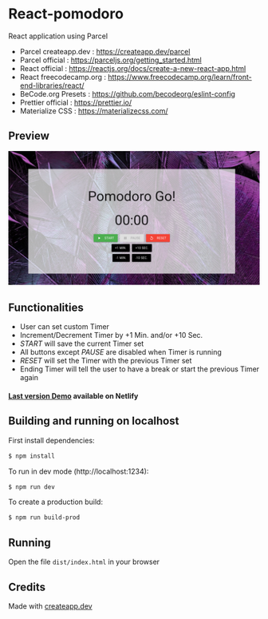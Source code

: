 # React-pomodoro
React application using Parcel
- Parcel createapp.dev : https://createapp.dev/parcel
- Parcel official : https://parceljs.org/getting_started.html
- React official : https://reactjs.org/docs/create-a-new-react-app.html
- React freecodecamp.org : https://www.freecodecamp.org/learn/front-end-libraries/react/
- BeCode.org Presets : https://github.com/becodeorg/eslint-config
- Prettier official : https://prettier.io/
- Materialize CSS : https://materializecss.com/

## Preview

![alt text][preview]

## Functionalities
- User can set custom Timer
- Increment/Decrement Timer by +1 Min. and/or +10 Sec.
- *START* will save the current Timer set
- All buttons except *PAUSE* are disabled when Timer is running
- *RESET* will set the Timer with the previous Timer set
- Ending Timer will tell the user to have a break or start the previous Timer again

#### [Last version Demo][demo] available on Netlify

## Building and running on localhost

First install dependencies:

```sh
$ npm install
```

To run in dev mode (http://localhost:1234):

```sh
$ npm run dev
```

To create a production build:

```sh
$ npm run build-prod
```

## Running

Open the file `dist/index.html` in your browser

## Credits

Made with [createapp.dev](https://createapp.dev/)

[preview]: preview.png "Pomodoro Go!"
[demo]: https://5de4e62685e1992eb48175e3--wonderful-payne-71b14c.netlify.com/
